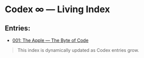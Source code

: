 # Codex ∞ — Living Index

## Entries:
- [001: The Apple — The Byte of Code](001_the_apple.md)

> This index is dynamically updated as Codex entries grow.
